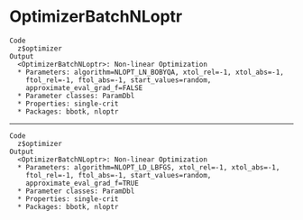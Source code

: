 # OptimizerBatchNLoptr

    Code
      z$optimizer
    Output
      <OptimizerBatchNLoptr>: Non-linear Optimization
      * Parameters: algorithm=NLOPT_LN_BOBYQA, xtol_rel=-1, xtol_abs=-1,
        ftol_rel=-1, ftol_abs=-1, start_values=random,
        approximate_eval_grad_f=FALSE
      * Parameter classes: ParamDbl
      * Properties: single-crit
      * Packages: bbotk, nloptr

---

    Code
      z$optimizer
    Output
      <OptimizerBatchNLoptr>: Non-linear Optimization
      * Parameters: algorithm=NLOPT_LD_LBFGS, xtol_rel=-1, xtol_abs=-1,
        ftol_rel=-1, ftol_abs=-1, start_values=random,
        approximate_eval_grad_f=TRUE
      * Parameter classes: ParamDbl
      * Properties: single-crit
      * Packages: bbotk, nloptr

